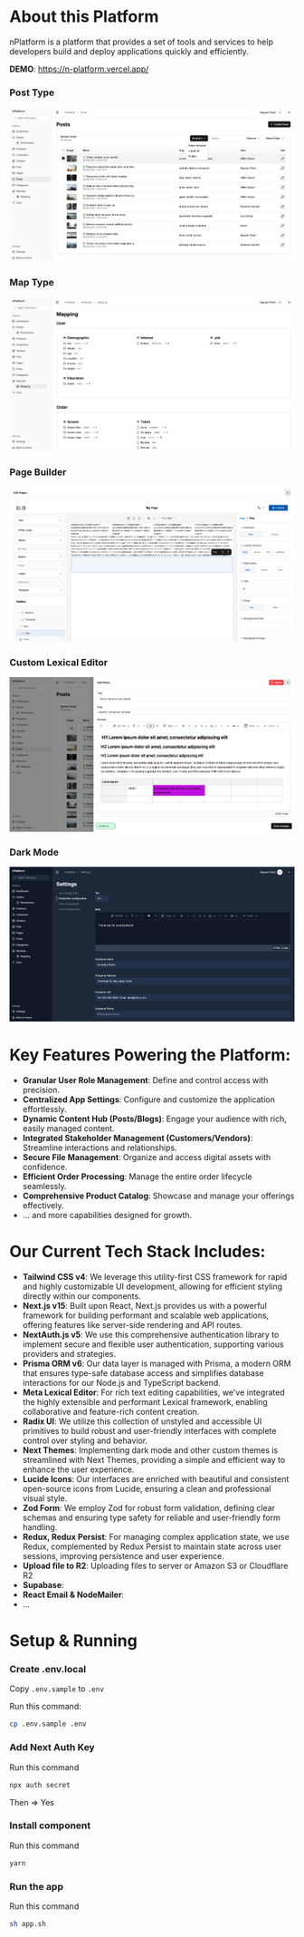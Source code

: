 # About this Platform

nPlatform is a platform that provides a set of tools and services to help developers build and deploy applications quickly and efficiently. 

**DEMO**: https://n-platform.vercel.app/

### Post Type
![](./public/preview.png)
### Map Type
![](./public/preview_1.png)
### Page Builder
![](./public/preview_2.png)
### Custom Lexical Editor
![](./public/preview_3.png)
### Dark Mode
![](./public/preview_4.png)

# Key Features Powering the Platform:

- **Granular User Role Management**: Define and control access with precision.
- **Centralized App Settings**: Configure and customize the application effortlessly.
- **Dynamic Content Hub (Posts/Blogs)**: Engage your audience with rich, easily managed content.
- **Integrated Stakeholder Management (Customers/Vendors)**: Streamline interactions and relationships.
- **Secure File Management**: Organize and access digital assets with confidence.
- **Efficient Order Processing**: Manage the entire order lifecycle seamlessly.
- **Comprehensive Product Catalog**: Showcase and manage your offerings effectively.
- ... and more capabilities designed for growth.

# Our Current Tech Stack Includes:

- **Tailwind CSS v4**: We leverage this utility-first CSS framework for rapid and highly customizable UI development, allowing for efficient styling directly within our components.
- **Next.js v15**: Built upon React, Next.js provides us with a powerful framework for building performant and scalable web applications, offering features like server-side rendering and API routes.
- **NextAuth.js v5**: We use this comprehensive authentication library to implement secure and flexible user authentication, supporting various providers and strategies.
- **Prisma ORM v6**: Our data layer is managed with Prisma, a modern ORM that ensures type-safe database access and simplifies database interactions for our Node.js and TypeScript backend.
- **Meta Lexical Editor**: For rich text editing capabilities, we've integrated the highly extensible and performant Lexical framework, enabling collaborative and feature-rich content creation.
- **Radix UI**: We utilize this collection of unstyled and accessible UI primitives to build robust and user-friendly interfaces with complete control over styling and behavior.
- **Next Themes**: Implementing dark mode and other custom themes is streamlined with Next Themes, providing a simple and efficient way to enhance the user experience.
- **Lucide Icons**: Our interfaces are enriched with beautiful and consistent open-source icons from Lucide, ensuring a clean and professional visual style.
- **Zod Form**: We employ Zod for robust form validation, defining clear schemas and ensuring type safety for reliable and user-friendly form handling.
- **Redux, Redux Persist**: For managing complex application state, we use Redux, complemented by Redux Persist to maintain state across user sessions, improving persistence and user experience.
- **Upload file to R2**: Uploading files to server or Amazon S3 or Cloudflare R2
- **Supabase**: 
- **React Email & NodeMailer**: 
- ...

# Setup & Running

### Create .env.local 

Copy `.env.sample` to `.env`

Run this command:

```bash
cp .env.sample .env
```

### Add Next Auth Key 

Run this command 

```bash
npx auth secret
```
Then => Yes

### Install component

Run this command

```bash
yarn
```

### Run the app

Run this command 

```bash
sh app.sh
```

